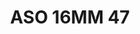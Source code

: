 ---
title: ASO 16MM 47
date: 
draft: false

# descripcion
description : Anillo de plata 925.

materials: Plata 925

color: 

dimensions: 16mm diámetro

code: 05-23-1433

type: "Anillos"

categories: []

price: $5.320,00

price_eftvo: $4.520,00

# Images
# first image will be shown in the product page
images:
  # - image: "images/path_to_image"
  # La ubicacion de las imagenes es imagenes/Anillos/Anillos.Solo Plata/05-23-1433-aso-16mm-47
  - image: "./images/anillos/solo_plata/05-23-1433-aso-16mm-47_a.jpg"
  - image: "./images/anillos/solo_plata/05-23-1433-aso-16mm-47_b.jpg"
---